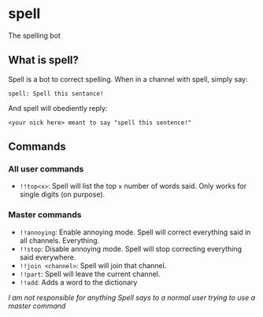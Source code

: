 # spell
The spelling bot

## What is spell?

Spell is a bot to correct spelling. When in a channel with spell, simply say:
```
spell: Spell this sentance!
```
And spell will obediently reply:
```
<your nick here> meant to say "spell this sentence!"
```

## Commands

### All user commands
- `!!top<x>`: Spell will list the top `x` number of words said. Only works for single digits (on purpose).

### Master commands
- `!!annoying`: Enable annoying mode. Spell will correct everything said in all channels. Everything.
- `!!stop`: Disable annoying mode. Spell will stop correcting everything said everywhere.
- `!!join <channel>`: Spell will join that channel.
- `!!part`: Spell will leave the current channel.
- `!!add`: Adds a word to the dictionary

*I am not responsible for anything Spell says to a normal user trying to use a master command*
